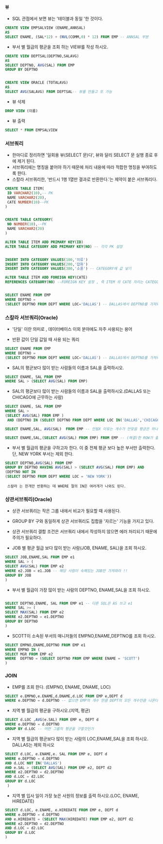#### 뷰

- SQL 관점에서 보면 뷰는 '테이블과 동일 '한 것이다.



```sql
CREATE VIEW EMPSALVIEW (ENAME,ANNSAL)
AS 
SELECT ENAME, (SAL*12) + (NVL(COMM,0) * 12) FROM EMP -- ANNSAL 부분 
```

- 부서 별 월급의 평균을 조회 하는 VIEW를 작성 하시오.

```sql
CREATE VIEW DEPTSAL(DEPTNO,SALAVG)
AS
SELECT DEPTNO, AVG(SAL) FROM EMP
GROUP BY DEPTNO


CREATE VIEW ORACLE (TOTALAVG)
AS 
SELECT AVG(SALAVG) FROM DEPTSAL-- 뷰를 만들고 또 가능
```

- 뷰 삭제 

```sql
DROP VIEW (이름)
```

- 뷰 출력

```sql
SELECT * FROM EMPSALVIEW
```



### 서브쿼리

- 한마디로 정리하면 '일회용 뷰(SELECT 문)다', 뷰와 달리 SELECT 문 실행 종료 후에 제거 된다.
- 서브쿼리에는 명칭을 붙어야 하기 때문에 처리 내용에 따라 적합한 명칭을 부여하도록 한다.
- 스칼라 서브쿼리한, '반드시 1행 1열만 결과로 반환한다.'는 제약이 붙은 서브쿼리다. 

```sql
CREATE TABLE ITEM(
 ID VARCHAR2(10),-- PK
 NAME VARCHAR2(20),
 CATE NUMBER(10)--FK
)


CREATE TABLE CATEGORY(
 NO NUMBER(10),--PK
 NAME VARCHAR2(20)
)

ALTER TABLE ITEM ADD PRIMARY KEY(ID)
ALTER TABLE CATEGORY ADD PRIMARY KEY(NO) -- 각각 PK 설정


INSERT INTO CATEGORY VALUES(100,'의류')
INSERT INTO CATEGORY VALUES(200,'잡화')
INSERT INTO CATEGORY VALUES(300,'소품') -- CATEGORY에 값 넣기

ALTER TABLE ITEM ADD FOREIGN KEY(CATE)
REFERENCES CATEGORY(NO) --FOREIGN KEY 설정 , 즉 ITEM 의 CATE 자리는 CATEGORY NO인 100,200,300만 들어 갈 수 있음 

```

```sql

SELECT ENAME FROM EMP
WHERE DEPTNO = 
(SELECT DEPTNO FROM DEPT WHERE LOC='DALLAS') -- DALLAS에서 DEPTNO를 가져와서 EMP에서 해당 DEPTNO와 같은 ENAME들을 추출
```

### 스칼라 서브쿼리(Oracle)

- '단일' 이란 의미로 , 데이터베이스 이외 분야에도 자주 사용되는 용어

- 반환 값이 단일 값일 때 사용 되는 쿼리

  

```sql
SELECT ENAME FROM EMP
WHERE DEPTNO = 
(SELECT DEPTNO FROM DEPT WHERE LOC='DALLAS') -- DALLAS에서 DEPTNO를 가져와서 EMP에서 해당 DEPTNO와 같은 ENAME들을 추출
```

- SAL의 평균보다 많이 받는 사람들의 이름과 SAL을 출력하시오.

```sql
SELECT ENAME, SAL FROM EMP
WHERE SAL > (SELECT AVG(SAL) FROM EMP)
```

- SAL의 평균보다 많이 받는 사람들의 이름과 SAL을 출력하시오.(DALLAS 또는 CHICAGO에 근무하는 사람)

```sql
SELECT ENAME, SAL FROM EMP
WHERE SAL >
(SELECT AVG(SAL) FROM EMP )
 AND (DEPTNO IN (SELECT DEPTNO FROM DEPT WHERE LOC IN('DALLAS','CHICAGO')))--여러개를 return 할 때 IN 사용가능 (DEPTNO IN)
```



```sql
SELECT ENAME,SAL, AVG(SAL)  FROM EMP -- 안됨X 이유는 개수가 안맞음 평균은 하나!

SELECT ENAME,SAL,(SELECT AVG(SAL) FROM EMP) FROM EMP -- (해결)한 ROW가 출력 될때 마다 계속 평균이 출력됨 
```

- 부서 별 월급의 평균을 구하고자 한다. 이 중 전체 평균 보다 높은 부서만 출력한다. 단, NEW YORK 부서는 제외 한다.

```sql
SELECT DEPTNO,AVG(SAL) FROM EMP 
GROUP BY DEPTNO HAVING AVG(SAL) > (SELECT AVG(SAL) FROM EMP) AND
(DEPTNO NOT IN
(SELECT DEPTNO FROM DEPT WHERE LOC = 'NEW YORK'))  
```

`` 스칼라 는 한개만 반환하는 데 WHERE 절의 IN은 여러개가 나와도 된다.``



### 상관서브쿼리(Oracle)

- 상관 서브쿼리는 작은 그룹 내에서 비교가 필요할 때 사용된다.
- GROUP BY 구와 동일하게 상관 서브쿼리도 집합을 '자르는' 기능을 가지고 있다.
- 상관 서브쿼리 결합 조건은 서브쿼리 내에서 작성하지 않으면 에러 처리되기 때문에 주의가 필요하다.



- JOB 별 평균 월급 보다 많이 받는 사람(JOB, ENAME, SAL)을 조회 하시오.

```sql
SELECT JOB,ENAME,SAL FROM EMP e1
WHERE SAL > (
SELECT AVG(SAL) FROM EMP e2
WHERE e2.JOB = e1.JOB -- 해당 사람이 속해있는 JOB만 가져와라 !!
GROUP BY JOB
)
```

- 부서 별 월급이 가장 많이 받는 사람의 DEPTNO, ENAME,SAL을 조회 하시오.

```sql

SELECT DEPTNO,ENAME, SAL FROM EMP e1 -- 다른 SQL은 AS 쓰고 e1
WHERE SAL >= (
SELECT MAX(SAL) FROM EMP e2
WHERE e2.DEPTNO = e1.DEPTNO
GROUP BY DEPTNO 
)

```

- SCOTT이 소속된 부서의 매니저들의 EMPNO,ENAME,DEPTNO를 조회 하시오.

```sql
SELECT EMPNO,ENAME,DEPTNO FROM EMP e1
WHERE EMPNO IN (
SELECT MGR FROM EMP e2
WHERE  DEPTNO = (SELECT DEPTNO FROM EMP WHERE ENAME = 'SCOTT')
)

```

### JOIN



- EMP를 조회 한다. (EMPNO, ENAME, DNAME, LOC) 

```sql
SELECT e.EMPNO,e.ENAME,d.DNAME,d.LOC FROM EMP e,DEPT d
WHERE e.DEPTNO = d.DEPTNO -- 없으면 EMP의 개수 만큼 DEPT의 모든 개수만큼 나온다. 즉 FK를 사용하여 일대일 대응을 시킨다.
```

- 지역 별 월급의 평균을 구하시오.(지역, 평균)

```sql
SELECT d.LOC ,AVG(e.SAL) FROM EMP e, DEPT d
WHERE e.DEPTNO = d.DEPTNO
GROUP BY d.LOC -- 어떤 그룹의 평균을 구할것인가
```

- 지역 별 월급의 평균보다 많이 받는 사람의 LOC,ENAME,SAL을 조회 하시오. DALLAS는 제외 하시오

```sql
SELECT d.LOC, e.ENAME,e. SAL FROM EMP e, DEPT d
WHERE e.DEPTNO = d.DEPTNO 
AND d.LOC NOT IN('DALLAS')
AND e.SAL > (SELECT AVG(SAL) FROM EMP e2, DEPT d2
WHERE e2.DEPTNO = d2.DEPTNO
AND d.LOC = d2.LOC
GROUP BY d.LOC
 )
```

- 지역 별 입사 일이 가장 늦은 사원의 정보를 출력 하시오.(LOC, ENAME, HIREDATE)

```sql
SELECT d.LOC, e.ENAME, e.HIREDATE FROM EMP e, DEPT d
WHERE e.DEPTNO = d.DEPTNO
AND e.HIREDATE = (SELECT MAX(HIREDATE) FROM EMP e2, DEPT d2
WHERE e2.DEPTNO = d2.DEPTNO
AND d.LOC = d2.LOC
GROUP BY d.LOC
)

```

